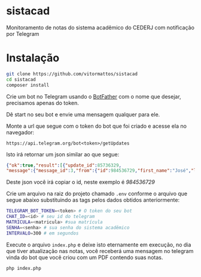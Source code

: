 # sistacad
Monitoramento de notas do sistema acadêmico do CEDERJ com notificação por Telegram

# Instalação
```bash
git clone https://github.com/vitormattos/sistacad
cd sistacad
composer install
```

Crie um bot no Telegram usando o [BotFather](https://t.me/botfather) com o nome que desejar, precisamos apenas do token.

Dê start no seu bot e envie uma mensagem qualquer para ele.

Monte a url que segue com o token do bot que foi criado e acesse ela no navegador:

`https://api.telegram.org/bot<token>/getUpdates`

Isto irá retornar um json similar ao que segue:
```json
{"ok":true,"result":[{"update_id":85736329,
"message":{"message_id":3,"from":{"id":984536729,"first_name":"José","last_name":"das Couves","username":"JoseDasCouves"},"chat":{"id":984536729,"first_name":"José","last_name":"dasCouves","username":"JoseDasCouves","type":"private"},"date":1492302930,"text":"asfasdf"}}]}
```

Deste json você irá copiar o id, neste exemplo é *984536729*

Crie um arquivo na raiz do projeto chamado `.env` conforme o arquivo que segue abaixo substituindo as tags pelos dados obtidos anteriormente:
```bash
TELEGRAM_BOT_TOKEN=<token> # O token do seu bot
CHAT_ID=<id> # seu id do telegram
MATRICULA=<matricula> #sua matrícula
SENHA=<senha> # sua senha do sistema acadêmico
INTERVALO=300 # em segundos
```

Execute o arquivo `index.php` e deixe isto eternamente em execução, no dia que tiver atualização nas notas, você receberá uma mensagem no telegram vinda do bot que você criou com um PDF contendo suas notas.
```bash
php index.php
```
